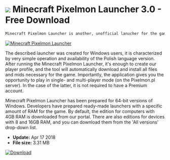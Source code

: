 # ![](https://cdn.softexe.net/static/icon/d/minecraft-pixelmon-launcher-10373.png) Minecraft Pixelmon Launcher 3.0 - Free Download

```sh
Minecraft Pixelmon Launcher is another, unofficial lanucher for the game Minecraft, which was created based on an interesting mod called Pixelmon. The whole is an interesting combination of a standard sandbox world with the world of Pokemon, in which the goal of the game is to search for and catch popular creatures.
```
[![Minecraft Pixelmon Launcher](https://gallery.dpcdn.pl/imgc/Tools/81890/g_-_420x350_1.5_-_x2ad32566-3970-4631-8b24-818ccb9423f0.png)](https://softexe.net/win/games-entertainment/other/minecraft-pixelmon-launcher:pRcgc.html)

The described launcher was created for Windows users, it is characterized by very simple operation and availability of the Polish language version. After running the Minecraft Pixelmon Launcher, it's enough to create our player profile, and the tool will automatically download and install all files and mids necessary for the game. Importantly, the application gives you the opportunity to play in single- and multi-player mode (on the Pixelmon.pl server). In the case of the latter, it is not required to have a Premium account.
 
 Minecraft Pixelmon Launcher has been prepared for 64-bit versions of Windows. Developers have prepared ready-made launchers with a specific amount of RAM for the game. By default, the edition for computers with 4GB RAM is downloaded from our portal. There are also editions for devices with 8 and 16GB RAM, and you can download them from the 'All versions' drop-down list.


- **Update:** Apr 17 2018
- **File size:** 3.31 MB

[![Download](https://cdn.softexe.net/static/img/download.png)](https://softexe.net/win/games-entertainment/other/minecraft-pixelmon-launcher:pRcgc.html)

